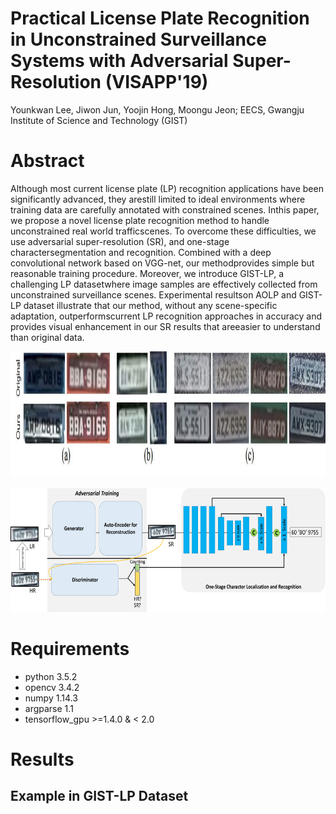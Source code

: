 # Practical License Plate Recognition in Unconstrained Surveillance Systems with Adversarial Super-Resolution (VISAPP'19)
Younkwan Lee, Jiwon Jun, Yoojin Hong, Moongu Jeon; EECS, Gwangju Institute of Science and Technology (GIST)

# Abstract
Although most current license plate (LP) recognition applications have been significantly advanced, they arestill limited to ideal environments where training data are carefully annotated with constrained scenes.   Inthis paper,  we propose a novel license plate recognition method to handle unconstrained real world trafficscenes.   To  overcome  these  difficulties,  we  use  adversarial  super-resolution  (SR),  and  one-stage  charactersegmentation and recognition.  Combined with a deep convolutional network based on VGG-net, our methodprovides simple but reasonable training procedure. Moreover, we introduce GIST-LP, a challenging LP datasetwhere image samples are effectively collected from unconstrained surveillance scenes.  Experimental resultson AOLP and GIST-LP dataset illustrate that our method, without any scene-specific adaptation, outperformscurrent LP recognition approaches in accuracy and provides visual enhancement in our SR results that areeasier to understand than original data. 

<p align='center'><img src='./visapp_006.jpg' height="200px"/></p>
<p align='center'><img src='./visapp_002.jpg' height="200px"/></p>

# Requirements
   - python 3.5.2
   - opencv 3.4.2
   - numpy 1.14.3
   - argparse 1.1
   - tensorflow_gpu >=1.4.0 & < 2.0
   
# Results
## Example in GIST-LP Dataset
